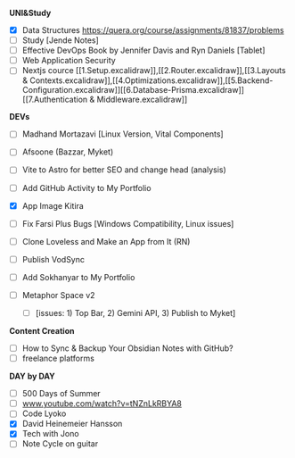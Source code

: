 **UNI&Study**
- [x] Data Structures https://quera.org/course/assignments/81837/problems 
- [ ] Study [Jende Notes]
- [ ] Effective DevOps Book by Jennifer Davis and Ryn Daniels [Tablet]
- [ ] Web Application Security
- [ ] Nextjs cource [[1.Setup.excalidraw]],[[2.Router.excalidraw]],[[3.Layouts & Contexts.excalidraw]],[[4.Optimizations.excalidraw]],[[5.Backend-Configuration.excalidraw]][[6.Database-Prisma.excalidraw]][[7.Authentication & Middleware.excalidraw]]

**DEVs**
- [ ] Madhand Mortazavi [Linux Version, Vital Components]
- [ ] Afsoone (Bazzar, Myket)
- [ ] Vite to Astro for better SEO and change head (analysis)
- [ ] Add GitHub Activity to My Portfolio
- [x] App Image Kitira
- [ ] Fix Farsi Plus Bugs [Windows Compatibility, Linux issues]
- [ ] Clone Loveless and Make an App from It (RN)
- [ ] Publish VodSync
- [ ] Add Sokhanyar to My Portfolio

- [ ] Metaphor Space v2
  - [ ] [issues: 1) Top Bar, 2) Gemini API, 3) Publish to Myket]

**Content Creation**
- [ ] How to Sync & Backup Your Obsidian Notes with GitHub?
- [ ] freelance platforms 

**DAY by DAY**
- [ ] 500 Days of Summer
- [ ] www.youtube.com/watch?v=tNZnLkRBYA8
- [ ] Code Lyoko
- [x] David Heinemeier Hansson
- [x] Tech with Jono
- [ ] Note Cycle on guitar
